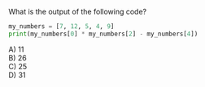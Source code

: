 What is the output of the following code?

```python
my_numbers = [7, 12, 5, 4, 9]
print(my_numbers[0] * my_numbers[2] - my_numbers[4])
```

A) 11  
B) 26  
C) 25  
D) 31

<!-- ANSWER: B -->